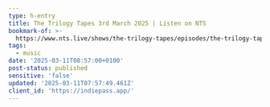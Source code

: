 ```yaml
---
type: h-entry
title: The Trilogy Tapes 3rd March 2025 | Listen on NTS
bookmark-of: >-
  https://www.nts.live/shows/the-trilogy-tapes/episodes/the-trilogy-tapes-3rd-march-2025
tags:
  - music
date: '2025-03-11T08:57:00+0100'
post-status: published
sensitive: 'false'
updated: '2025-03-11T07:57:49.461Z'
client_id: 'https://indiepass.app/'
---
```



